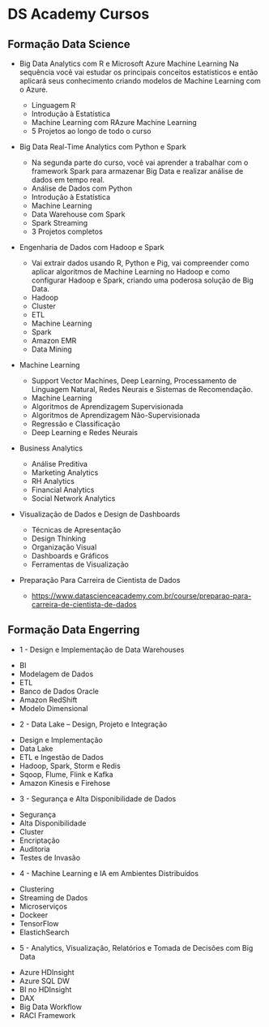 # DS Academy Cursos

## Formação Data Science

+ Big Data Analytics com R e Microsoft Azure Machine Learning
  Na sequência você vai estudar os principais conceitos estatísticos e então aplicará seus conhecimento criando modelos de Machine Learning com o Azure.
  - Linguagem R
  - Introdução à Estatística
  - Machine Learning com RAzure Machine Learning
  - 5 Projetos ao longo de todo o curso

+ Big Data Real-Time Analytics com Python e Spark
  -   Na segunda parte do curso, você vai aprender a  trabalhar com o framework Spark para armazenar Big Data e realizar análise de dados em tempo real.
  - Análise de Dados com Python
  - Introdução à Estatística
  - Machine Learning
  - Data Warehouse com Spark
  - Spark Streaming
  - 3 Projetos completos
+ Engenharia de Dados com Hadoop e Spark
  - Vai extrair dados  usando R, Python e Pig, vai compreender como aplicar algoritmos de Machine Learning no Hadoop e como configurar Hadoop e Spark, criando uma poderosa solução de Big Data.
  - Hadoop
  - Cluster
  - ETL
  - Machine Learning
  - Spark
  - Amazon EMR
  - Data Mining

+ Machine Learning
  - Support Vector Machines, Deep Learning, Processamento de Linguagem Natural, Redes Neurais e Sistemas de Recomendação.
  - Machine Learning
  - Algoritmos de Aprendizagem Supervisionada
  - Algoritmos de Aprendizagem Não-Supervisionada
  - Regressão e Classificação
  - Deep Learning e Redes Neurais

+ Business Analytics
  - Análise Preditiva
  - Marketing Analytics
  - RH Analytics
  - Financial Analytics
  - Social Network Analytics

+ Visualização de Dados e Design de Dashboards
  - Técnicas de Apresentação
  - Design Thinking
  - Organização Visual
  - Dashboards e Gráficos
  - Ferramentas de Visualização

+ Preparação Para Carreira de Cientista de Dados
  - https://www.datascienceacademy.com.br/course/preparao-para-carreira-de-cientista-de-dados

## Formação Data Engerring

+ 1 - Design e Implementação de Data Warehouses
 - BI
 - Modelagem de Dados
 - ETL 
 - Banco de Dados Oracle
 - Amazon RedShift
 - Modelo Dimensional


+ 2 - Data Lake – Design, Projeto e Integração
 - Design e Implementação
 - Data Lake
 - ETL e Ingestão de Dados
 - Hadoop, Spark, Storm e Redis
 - Sqoop, Flume, Flink e Kafka
 - Amazon Kinesis e Firehose

+ 3 - Segurança e Alta Disponibilidade de Dados
 - Segurança
 - Alta Disponibilidade
 - Cluster
 - Encriptação
 - Auditoria
 - Testes de Invasão

+ 4 - Machine Learning e IA em Ambientes Distribuídos
 - Clustering
 - Streaming de Dados
 - Microserviços
 - Dockeer
 - TensorFlow
 - ElastichSearch

+ 5 - Analytics, Visualização, Relatórios e Tomada de Decisões com Big Data
 - Azure HDInsight
 - Azure SQL DW
 - BI no HDInsight
 - DAX
 - Big Data Workflow
 - RACI Framework
